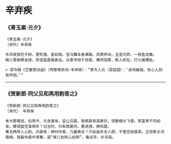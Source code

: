 # 辛弃疾

### 《青玉案·元夕》

```
《青玉案·元夕》
〔宋代〕辛弃疾

东风夜放花千树，更吹落、星如雨。宝马雕车香满路。凤箫声动，玉壶光转，一夜鱼龙舞。
蛾儿雪柳黄金缕，笑语盈盈暗香去。众里寻他千百度，蓦然回首，那人却在，灯火阑珊处。

> 梁令娴《艺蘅馆词选》（丙卷南宋词·辛弃疾）：“家大人云（梁启超）：‘自怜幽独，伤心人别有怀抱。’”
```

---

### 《贺新郎·同父见和再用韵答之》

```
《贺新郎·同父见和再用韵答之》
〔宋代〕 辛弃疾

老大那堪说。似而今、元龙臭味，孟公瓜葛。我病君来高歌饮，惊散楼头飞雪。笑富贵千钧如发。硬语盘空谁来听？记当时、只有西窗月。重进酒，换鸣瑟。
事无两样人心别。问渠侬：神州毕竟，几番离合？汗血盐车无人顾，千里空收骏骨。正目断关河路绝。我最怜君中宵舞，道“男儿到死心如铁”。看试手，补天裂。
```
